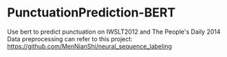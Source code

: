 # PunctuationPrediction-BERT
Use bert to predict punctuation on IWSLT2012 and The People's Daily 2014
Data preprocessing can refer to this project: https://github.com/MenNianShi/neural_sequence_labeling
